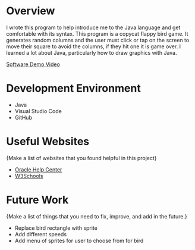 # Overview

I wrote this program to help introduce me to the Java language and get comfortable with its syntax. This program is a copycat flappy bird game. It generates random columns and the user must click or tap on the screen to move their square to avoid the columns, if they hit one it is game over. I learned a lot about Java, particularly how to draw graphics with Java.

[Software Demo Video](http://youtube.link.goes.here)

# Development Environment

* Java
* Visual Studio Code
* GitHub

# Useful Websites

{Make a list of websites that you found helpful in this project}
* [Oracle Help Center](https://docs.oracle.com/javase/7/docs/api/java/awt/Shape.html)
* [W3Schools](https://www.w3schools.com/java/)

# Future Work

{Make a list of things that you need to fix, improve, and add in the future.}
* Replace bird rectangle with sprite
* Add different speeds
* Add menu of sprites for user to choose from for bird